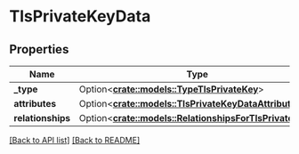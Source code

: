 # TlsPrivateKeyData

## Properties

Name | Type | Description | Notes
------------ | ------------- | ------------- | -------------
**_type** | Option<[**crate::models::TypeTlsPrivateKey**](TypeTlsPrivateKey.md)> |  | 
**attributes** | Option<[**crate::models::TlsPrivateKeyDataAttributes**](TlsPrivateKeyDataAttributes.md)> |  | 
**relationships** | Option<[**crate::models::RelationshipsForTlsPrivateKey**](RelationshipsForTlsPrivateKey.md)> |  | 

[[Back to API list]](../README.md#documentation-for-api-endpoints) [[Back to README]](../README.md)


